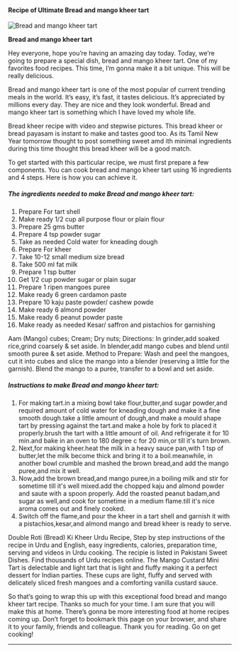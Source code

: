             

#### Recipe of Ultimate Bread and mango kheer tart

![Bread and mango kheer tart](https://img-global.cpcdn.com/recipes/f5eb2edf160b7d74/751x532cq70/bread-and-mango-kheer-tart-recipe-main-photo.jpg)

**Bread and mango kheer tart**

Hey everyone, hope you’re having an amazing day today. Today, we’re going to prepare a special dish, bread and mango kheer tart. One of my favorites food recipes. This time, I’m gonna make it a bit unique. This will be really delicious.

Bread and mango kheer tart is one of the most popular of current trending meals in the world. It’s easy, it’s fast, it tastes delicious. It’s appreciated by millions every day. They are nice and they look wonderful. Bread and mango kheer tart is something which I have loved my whole life.

Bread kheer recipe with video and stepwise pictures. This bread kheer or bread payasam is instant to make and tastes good too. As its Tamil New Year tomorrow thought to post something sweet amd ith minimal ingredients during this time thought this bread kheer will be a good match.

To get started with this particular recipe, we must first prepare a few components. You can cook bread and mango kheer tart using 16 ingredients and 4 steps. Here is how you can achieve it.

##### The ingredients needed to make Bread and mango kheer tart:

1.  Prepare For tart shell
2.  Make ready 1/2 cup all purpose flour or plain flour
3.  Prepare 25 gms butter
4.  Prepare 4 tsp powder sugar
5.  Take as needed Cold water for kneading dough
6.  Prepare For kheer
7.  Take 10-12 small medium size bread
8.  Take 500 ml fat milk
9.  Prepare 1 tsp butter
10.  Get 1/2 cup powder sugar or plain sugar
11.  Prepare 1 ripen mangoes puree
12.  Make ready 6 green cardamon paste
13.  Prepare 10 kaju paste powder/ cashew powde
14.  Make ready 6 almond powder
15.  Make ready 6 peanut powder paste
16.  Make ready as needed Kesar/ saffron and pistachios for garnishing

Aam (Mango) cubes; Cream; Dry nuts; Directions: In grinder,add soaked rice,grind coarsely & set aside. In blender,add mango cubes and blend until smooth puree & set aside. Method to Prepare: Wash and peel the mangoes, cut it into cubes and slice the mango into a blender (reserving a little for the garnish). Blend the mango to a purée, transfer to a bowl and set aside.

##### Instructions to make Bread and mango kheer tart:

1.  For making tart.in a mixing bowl take flour,butter,and sugar powder,and required amount of cold water for kneading dough and make it a fine smooth dough.take a little amount of dough,and make a mould shape tart by pressing against the tart.and make a hole by fork to placed it properly.brush the tart with a little amount of oil. And refrigerate it for 10 min.and bake in an oven to 180 degree c for 20 min,or till it's turn brown.
2.  Next,for making kheer.heat the milk in a heavy sauce pan,with 1 tsp of butter,let the milk become thick and bring it to a boil.meanwhile, in another bowl crumble and mashed the brown bread,and add the mango puree,and mix it well.
3.  Now,add the brown bread,and mango puree,in a boiling milk and stir for sometime till it's well mixed.add the chopped kaju and almond powder and saute with a spoon properly. Add the roasted peanut badam,and sugar as well,and cook for sometime in a medium flame.till it's nice aroma comes out and finely cooked.
4.  Switch off the flame,and pour the kheer in a tart shell and garnish it with a pistachios,kesar,and almond mango and bread kheer is ready to serve.

Double Roti (Bread) Ki Kheer Urdu Recipe, Step by step instructions of the recipe in Urdu and English, easy ingredients, calories, preparation time, serving and videos in Urdu cooking. The recipie is listed in Pakistani Sweet Dishes. Find thousands of Urdu recipes online. The Mango Custard Mini Tart is delectable and light tart that is light and fluffy making it a perfect dessert for Indian parties. These cups are light, fluffy and served with delicately sliced fresh mangoes and a comforting vanilla custard sauce.

So that’s going to wrap this up with this exceptional food bread and mango kheer tart recipe. Thanks so much for your time. I am sure that you will make this at home. There’s gonna be more interesting food at home recipes coming up. Don’t forget to bookmark this page on your browser, and share it to your family, friends and colleague. Thank you for reading. Go on get cooking!

* * *